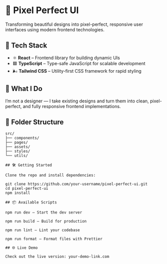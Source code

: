 # 🎨 Pixel Perfect UI

Transforming beautiful designs into pixel-perfect, responsive user interfaces using modern frontend technologies.

## 🚀 Tech Stack

- ⚛️ **React** – Frontend library for building dynamic UIs
- 🟦 **TypeScript** – Type-safe JavaScript for scalable development
- 🌬 **Tailwind CSS** – Utility-first CSS framework for rapid styling

## 📐 What I Do

I’m not a designer — I take existing designs and turn them into clean, pixel-perfect, and fully responsive frontend implementations.

## 📁 Folder Structure

```text
src/
├── components/
├── pages/
├── assets/
├── styles/
└── utils/

## 🛠️ Getting Started

Clone the repo and install dependencies:

git clone https://github.com/your-username/pixel-perfect-ui.git
cd pixel-perfect-ui
npm install

## 📦 Available Scripts

npm run dev – Start the dev server

npm run build – Build for production

npm run lint – Lint your codebase

npm run format – Format files with Prettier

## 🌐 Live Demo

Check out the live version: your-demo-link.com
```
